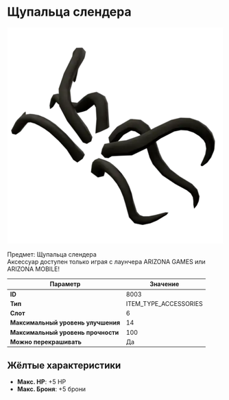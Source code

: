 # Щупальца слендера

![Item Image](../img/8003.webp?raw=true)

Предмет: Щупальца слендера<br>Аксессуар доступен только играя с лаунчера ARIZONA GAMES или ARIZONA MOBILE!


| Параметр | Значение |
|----------|----------|
| **ID** | 8003 |
| **Тип** | ITEM_TYPE_ACCESSORIES |
| **Слот** | 6 |
| **Максимальный уровень улучшения** | 14 |
| **Максимальный уровень прочности** | 100 |
| **Можно перекрашивать** | Да |

## Жёлтые характеристики

- **Макс. HP**: +5 HP
- **Макс. Броня**: +5 брони

